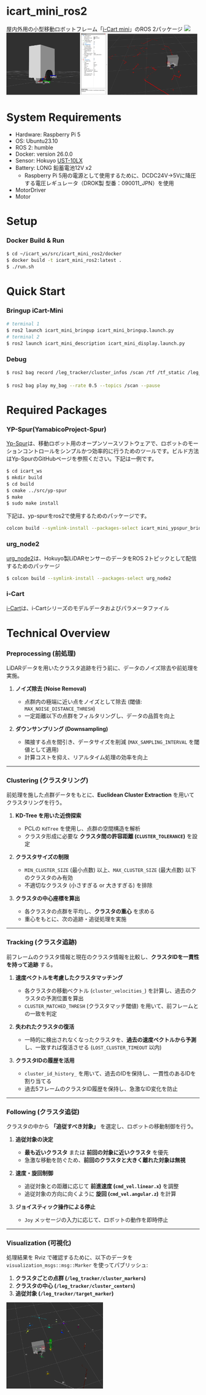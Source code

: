 # icart_mini_ros2
屋内外用の小型移動ロボットフレーム「[i-Cart mini](https://t-frog.com/products/icart_mini/)」のROS 2パッケージ
<img src=.docs/imgs/icart_mini.png width=40%>  
<img src=.docs/imgs/icart_urdf.png width=38%> <img src=.docs/imgs/icart_rviz.png width=60%>

# System Requirements
- Hardware: Raspberry Pi 5
- OS: Ubuntu23.10
- ROS 2: humble
- Docker: version 26.0.0
- Sensor: Hokuyo [UST-10LX](https://www.hokuyo-aut.co.jp/search/single.php?serial=16&utm_source=google&utm_medium=cpc&utm_campaign=[P-MAX]&gad_source=1&gclid=Cj0KCQiAwtu9BhC8ARIsAI9JHam6cR3BVtNZ746VwLahng9sImtlVbThGx0BkbivMfSW7eK9brOBjaYaAjHhEALw_wcB#spec)
- Battery: LONG 鉛蓄電池12V x2
  - Raspberry Pi 5用の電源として使用するために、DCDC24V->5Vに降圧する電圧レギュレータ（DROK製 型番：090011_JPN）を使用
- MotorDriver
- Motor

# Setup
### Docker Build & Run
```bash
$ cd ~/icart_ws/src/icart_mini_ros2/docker
$ docker build -t icart_mini_ros2:latest .
$ ./run.sh 
```

# Quick Start
### Bringup iCart-Mini
```bash
# terminal 1
$ ros2 launch icart_mini_bringup icart_mini_bringup.launch.py 
# terminal 2
$ ros2 launch icart_mini_description icart_mini_display.launch.py
```

### Debug
```bash
$ ros2 bag record /leg_tracker/cluster_infos /scan /tf /tf_static /leg_tracker/cluster_centers /leg_tracker/cluster_markers /leg_tracker/person_marker   

$ ros2 bag play my_bag --rate 0.5 --topics /scan --pause
```

# Required Packages
### YP-Spur(YamabicoProject-Spur) 
[Yp-Spur](https://github.com/openspur/yp-spur)は、移動ロボット用のオープンソースソフトウェアで、ロボットのモーションコントロールをシンプルかつ効率的に行うためのツールです。ビルド方法はYp-SpurのGitHubページを参照ください。下記は一例です。       
```bash
$ cd icart_ws
$ mkdir build
$ cd build
$ cmake ../src/yp-spur
$ make
$ sudo make install
```
下記は、yp-spurをros2で使用するためのパッケージです。  
```bash
colcon build --symlink-install --packages-select icart_mini_ypspur_bridge
```

### urg_node2
[urg_node2](https://github.com/ShunjiHashimoto/urg_node2.git)は、Hokuyo製LiDARセンサーのデータをROS 2トピックとして配信するためのパッケージ  
```bash
$ colcon build --symlink-install --packages-select urg_node2
```

### i-Cart
[i-Cart](https://github.com/BND-tc/i-Cart)は、i-Cartシリーズのモデルデータおよびパラメータファイル

# Technical Overview
### Preprocessing (前処理)
LiDARデータを用いたクラスタ追跡を行う前に、データのノイズ除去や前処理を実施。

1. **ノイズ除去 (Noise Removal)**  
   - 点群内の極端に近い点をノイズとして除去 (閾値: `MAX_NOISE_DISTANCE_THRESH`)
   - 一定距離以下の点群をフィルタリングし、データの品質を向上

2. **ダウンサンプリング (Downsampling)**  
   - 隣接する点を間引き、データサイズを削減 (`MAX_SAMPLING_INTERVAL` を閾値として適用)
   - 計算コストを抑え、リアルタイム処理の効率を向上

---

### Clustering (クラスタリング)
前処理を施した点群データをもとに、**Euclidean Cluster Extraction** を用いてクラスタリングを行う。

1. **KD-Tree を用いた近傍探索**
   - PCLの `KdTree` を使用し、点群の空間構造を解析
   - クラスタ形成に必要な **クラスタ間の許容距離 (`CLUSTER_TOLERANCE`)** を設定

2. **クラスタサイズの制限**
   - `MIN_CLUSTER_SIZE` (最小点数) 以上、`MAX_CLUSTER_SIZE` (最大点数) 以下のクラスタのみ有効
   - 不適切なクラスタ (小さすぎる or 大きすぎる) を排除

3. **クラスタの中心座標を算出**
   - 各クラスタの点群を平均し、**クラスタの重心** を求める
   - 重心をもとに、次の追跡・追従処理を実施

---

### Tracking (クラスタ追跡)
前フレームのクラスタ情報と現在のクラスタ情報を比較し、**クラスタIDを一貫性を持って追跡** する。

1. **速度ベクトルを考慮したクラスタマッチング**
   - 各クラスタの移動ベクトル (`cluster_velocities_`) を計算し、過去のクラスタの予測位置を算出
   - `CLUSTER_MATCHED_THRESH` (クラスタマッチ閾値) を用いて、前フレームとの一致を判定

2. **失われたクラスタの復活**
   - 一時的に検出されなくなったクラスタを、**過去の速度ベクトルから予測** し、一致すれば復活させる (`LOST_CLUSTER_TIMEOUT` 以内)

3. **クラスタIDの履歴を活用**
   - `cluster_id_history_` を用いて、過去のIDを保持し、一貫性のあるIDを割り当てる
   - 過去5フレームのクラスタID履歴を保持し、急激なID変化を防止

---

### Following (クラスタ追従)
クラスタの中から **「追従すべき対象」** を選定し、ロボットの移動制御を行う。

1. **追従対象の決定**
   - **最も近いクラスタ** または **前回の対象に近いクラスタ** を優先
   - 急激な移動を防ぐため、**前回のクラスタと大きく離れた対象は無視**

2. **速度・旋回制御**
   - 追従対象との距離に応じて **前進速度 (`cmd_vel.linear.x`)** を調整
   - 追従対象の方向に向くように **旋回 (`cmd_vel.angular.z`)** を計算

3. **ジョイスティック操作による停止**
   - `Joy` メッセージの入力に応じて、ロボットの動作を即時停止

---

### Visualization (可視化)
処理結果を Rviz で確認するために、以下のデータを `visualization_msgs::msg::Marker` を使ってパブリッシュ:

1. **クラスタごとの点群 (`/leg_tracker/cluster_markers`)**
2. **クラスタの中心 (`/leg_tracker/cluster_centers`)**
3. **追従対象 (`/leg_tracker/target_marker`)**
<img src=.docs/imgs/clustering.png width=50%>

